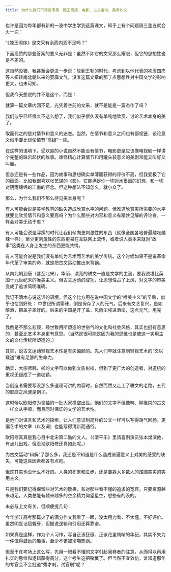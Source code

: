 ```yaml
---
title: 为什么我们不待见审美：滕王阁序、电影、古文运动、高考作文
---
```


也许是因为每年都有新的一波中学生学到这篇课文，知乎上有个问题隔三差五就会火一次：

“《滕王阁序》是文采有余而内涵不足吗？”

下面高赞的那些答案的要义无非是：虽然不如它的文采那么耀眼，但它的思想性也是不差的。

这自然没错，我甚至会更进一步说：放到王勃的时代，考虑到以他代表的初唐四杰等人扭转南北朝以来的萎靡文气，没准这篇文章的那丁点思想性对中国文学的影响更大，也未可知。

但我今天想说的并不是这个，而是：

就算一篇文章内涵不足，光凭着空前的文采，就不是能是一篇杰作了吗？

我们似乎已经很久不这么想了，我们似乎很久没有单纯地欣赏、讨论艺术本身的美了。

取而代之的是对情节和意义的迷恋。当然，在情节和意义之间也有鄙视链，谈论意义似乎要比谈论情节“高级”一些。

在这样的语境下，受欢迎的小说自然不能没有情节，电影更是应该像电视剧一样讲个完整的跌宕起伏的故事。难怪精心计算情节和用罐头装意义的美剧常能又叫好又叫座。

但总还是有一些作品，因为故事和思想确实单薄而获得的评价不高，但我爱极了它的画面。比如我很喜欢张艺谋的《影》，它能满足你一切对水墨画的幻想，和一切对阴雨绵绵的江南的怀念。但这种想法不知怎么，就小众了。

那么，为什么我们不那么待见美本身呢？

有人可能会说是美学教育的缺失造成欣赏水平的问题。但难道欣赏美所需要的水平就要比欣赏情节和意义要高吗？为什么那些对内容和意义有精妙见解的评论者，一样会对美无动于衷？

有人可能会说是浮躁的时代让我们倾向更刺激性的东西（就像全国各地普遍越吃越辣一样），至少更刺激性的东西更易在互联网上流传，或者说人类本来就对“故事”这类在人身上发生的东西更能共情。

有人可能会说是我们没有单纯为艺术而艺术的美学传统。这个时候如果不是说革命年代革了审美的命，就是把古文运动推出来背锅。

从南北朝到唐（甚至北宋），华丽、漂亮的骈文一直是文学的主流，要我说堪比英国十九世纪末的唯美主义。但古文运动的成功，让思想性占了上风，对文字的审美变成了追求简明准确。



我记不清木心说这话的语境，但这个比方用在说中国文学的“唯美主义”的早熟，似乎也恰到好处：
中世纪所谓蒙昧，倒是保存了人的元气。后来有文艺复兴，是如酿酒，把盖子盖好的。后来的中国是开了盖，风雨尘埃进酒坛，这点元气，用完了。

我倒是不那么悲观，经世致用所塑造的世俗气的文化和社会风格，其实也挺有意思的，甚至比艺术本身更有意思。（当然这很可能是因为我的思维也是被这一实用主义的文化传统所塑造的。）

其实，说古文运动轻视艺术性是有失偏颇的。先人们早就注意到轻视艺术的“文以载道”难有足够的生命力。

确实，大宗师韩、柳的文字可以做到文质彬彬，但到了更广大的创造者，对道统的重视无疑成了一道枷锁。

当创造者需要写没那么多道理可讲的内容时，自然而然又走上了骈文的老路，五代的靡靡之风便是例子。

这时候以欧阳修为领袖的一批大家横空出世。他们的文字不但像韩、柳推崇的古文一样文从字顺，而且同时保证的文学的艺术性。

是他们对语言和艺术的探索，让人们意识到简朴的公文一样可以写得荡气回肠，更偏艺术的文章（以及词）也能写得清新而通俗。

欧阳修真真是我心目中北宋第二酷的文人。（《清平乐》里请喜剧演员张本煜演他，有点儿出戏，但没准欧阳修还真如此呢。）

为古文运动“辩解”了那么多，我还是不知道是什么造成普遍意义上对美的感受的缺失，可能这些因素都各有点吧。

但这其实也没什么不好的。人类的积累和进步，还是要靠大多数人的踏踏实实的实用主义。

只是我们要记得保留些对艺术的敬畏，和对那些看不懂的追求的宽容。只要资源越来越足，人类总能有越来越多的空余精力仰望星空，想些有的没的。

未必与上文有关，但顺便提几句：

今年浙江高考那篇火了的满分作文我看了一眼，没太用力看，不太懂，不好评价。虽然明显诘屈聱牙，但据说逻辑和引用还算靠谱。

如果真是这样，作为个人习作，写自正该狂傲、正该花里胡哨的年纪，其实不失为一件值得鼓励的趣事，至少不该被冷嘲热讽。

但至于在考场上这么写，先用一眼看不懂的文字引起阅卷者的注意，从而得以再用扎实的思维和逻辑获得高分，这个考生这把赌赢了。但当然不宜效仿，谁知道那年的考官会不会批道“秀才剌，试官刷”呢？
